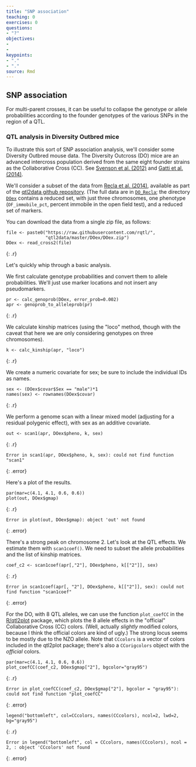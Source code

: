 ```yaml
---
title: "SNP association"
teaching: 0
exercises: 0
questions:
- "?"
objectives:
- 
- 
keypoints:
- "."
- "."
source: Rmd
---
```




## SNP association

For multi-parent crosses, it can be useful to collapse the genotype or
allele probabilities according to the founder genotypes of the various
SNPs in the region of a QTL.

### QTL analysis in Diversity Outbred mice

To illustrate this sort of SNP association analysis, we'll consider some
Diversity Outbred mouse data. The Diversity Outcross (DO) mice are an
advanced intercross population derived from the same eight founder strains
as the Collaborative Cross (CC). See
[Svenson et al. (2012)](https://www.ncbi.nlm.nih.gov/pubmed/22345611)
and
[Gatti et al. (2014)](https://www.ncbi.nlm.nih.gov/pubmed/25237114).

We'll consider a subset of the data from
[Recla et al. (2014)](https://www.ncbi.nlm.nih.gov/pubmed/24700285),
available as part of the
[qtl2data github repository](https://github.com/rqtl/qtl2data). (The
full data are in
[`DO_Recla`](https://github.com/rqtl/qtl2data/tree/master/DO_Recla);
the directory
[`DOex`](https://github.com/rqtl/qtl2data/tree/master/DOex) contains a
reduced set, with just three chromosomes, one phenotype
(`OF_immobile_pct`, percent immobile in the open field test), and a
reduced set of markers.

You can download the data from a single zip file, as follows:


~~~
file <- paste0("https://raw.githubusercontent.com/rqtl/",
               "qtl2data/master/DOex/DOex.zip")
DOex <- read_cross2(file)
~~~
{: .r}

Let's quickly whip through a basic analysis.

We first calculate genotype probabilities and convert them to allele
probabilities. We'll just use marker locations and not insert any
pseudomarkers.


~~~
pr <- calc_genoprob(DOex, error_prob=0.002)
apr <- genoprob_to_alleleprob(pr)
~~~
{: .r}



We calculate kinship matrices (using the "loco" method, though with the
caveat that here we are only considering genotypes on three chromosomes).


~~~
k <- calc_kinship(apr, "loco")
~~~
{: .r}

We create a numeric covariate for sex; be sure to include the individual
IDs as names.


~~~
sex <- (DOex$covar$Sex == "male")*1
names(sex) <- rownames(DOex$covar)
~~~
{: .r}

We perform a genome scan with a linear mixed model (adjusting for
a residual polygenic effect), with sex as an additive covariate.


~~~
out <- scan1(apr, DOex$pheno, k, sex)
~~~
{: .r}



~~~
Error in scan1(apr, DOex$pheno, k, sex): could not find function "scan1"
~~~
{: .error}

Here's a plot of the results.


~~~
par(mar=c(4.1, 4.1, 0.6, 0.6))
plot(out, DOex$gmap)
~~~
{: .r}



~~~
Error in plot(out, DOex$gmap): object 'out' not found
~~~
{: .error}

There's a strong peak on chromosome 2. Let's look at the QTL effects.
We estimate them with `scan1coef()`. We need to subset the allele
probabilities and the list of kinship matrices.


~~~
coef_c2 <- scan1coef(apr[,"2"], DOex$pheno, k[["2"]], sex)
~~~
{: .r}



~~~
Error in scan1coef(apr[, "2"], DOex$pheno, k[["2"]], sex): could not find function "scan1coef"
~~~
{: .error}

For the DO, with 8 QTL alleles, we can use the function `plot_coefCC`
in the [R/qtl2plot](https://github.com/rqtl/qtl2plot) package, which
plots the 8 allele effects in the "official" Collaborative Cross (CC)
colors. (Well, actually _slightly_ modified colors, because I think the
official colors are kind of ugly.) The strong locus seems to be mostly
due to the NZO allele. Note that `CCcolors` is a vector of colors
included in the qtl2plot package; there's also a `CCorigcolors` object
with the _official_ colors.


~~~
par(mar=c(4.1, 4.1, 0.6, 0.6))
plot_coefCC(coef_c2, DOex$gmap["2"], bgcolor="gray95")
~~~
{: .r}



~~~
Error in plot_coefCC(coef_c2, DOex$gmap["2"], bgcolor = "gray95"): could not find function "plot_coefCC"
~~~
{: .error}



~~~
legend("bottomleft", col=CCcolors, names(CCcolors), ncol=2, lwd=2, bg="gray95")
~~~
{: .r}



~~~
Error in legend("bottomleft", col = CCcolors, names(CCcolors), ncol = 2, : object 'CCcolors' not found
~~~
{: .error}






















